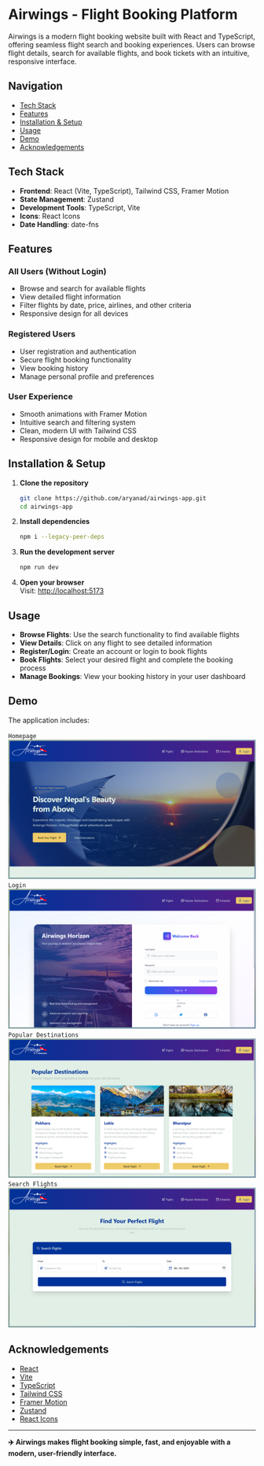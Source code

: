 # Airwings - Flight Booking Platform

Airwings is a modern flight booking website built with React and TypeScript, offering seamless flight search and booking experiences. Users can browse flight details, search for available flights, and book tickets with an intuitive, responsive interface.

## Navigation

- [Tech Stack](#tech-stack)
- [Features](#features)
- [Installation & Setup](#installation--setup)
- [Usage](#usage)
- [Demo](#demo)
- [Acknowledgements](#acknowledgements)

## Tech Stack

- **Frontend**: React (Vite, TypeScript), Tailwind CSS, Framer Motion
- **State Management**: Zustand
- **Development Tools**: TypeScript, Vite
- **Icons**: React Icons
- **Date Handling**: date-fns

## Features

### All Users (Without Login)

- Browse and search for available flights
- View detailed flight information
- Filter flights by date, price, airlines, and other criteria
- Responsive design for all devices

### Registered Users

- User registration and authentication
- Secure flight booking functionality
- View booking history
- Manage personal profile and preferences

### User Experience

- Smooth animations with Framer Motion
- Intuitive search and filtering system
- Clean, modern UI with Tailwind CSS
- Responsive design for mobile and desktop

## Installation & Setup

1. **Clone the repository**

   ```bash
   git clone https://github.com/aryanad/airwings-app.git
   cd airwings-app
   ```

2. **Install dependencies**

   ```bash
   npm i --legacy-peer-deps
   ```

3. **Run the development server**

   ```bash
   npm run dev
   ```

4. **Open your browser**  
   Visit: [http://localhost:5173](http://localhost:5173)

## Usage

- **Browse Flights**: Use the search functionality to find available flights
- **View Details**: Click on any flight to see detailed information
- **Register/Login**: Create an account or login to book flights
- **Book Flights**: Select your desired flight and complete the booking process
- **Manage Bookings**: View your booking history in your user dashboard

## Demo

The application includes:

`Homepage`![Homepage](/screenshots/homepage.png)
`Login`![Login](/screenshots/login.png)
`Popular Destinations`![Popular Destinations](/screenshots/popular-destinations.png)
`Search Flights`![Search Flights](/screenshots/search-flights.png)

## Acknowledgements

- [React](https://react.dev/)
- [Vite](https://vitejs.dev/)
- [TypeScript](https://www.typescriptlang.org/)
- [Tailwind CSS](https://tailwindcss.com/)
- [Framer Motion](https://www.framer.com/motion/)
- [Zustand](https://zustand-demo.pmnd.rs/)
- [React Icons](https://react-icons.github.io/react-icons/)

<hr>
<b>✈️ Airwings makes flight booking simple, fast, and enjoyable with a modern, user-friendly interface.
</b>
